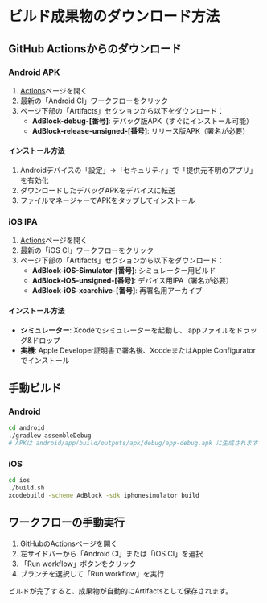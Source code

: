 # ビルド成果物のダウンロード方法

## GitHub Actionsからのダウンロード

### Android APK

1. [Actions](https://github.com/YOUR_USERNAME/block-ad/actions)ページを開く
2. 最新の「Android CI」ワークフローをクリック
3. ページ下部の「Artifacts」セクションから以下をダウンロード：
   - **AdBlock-debug-[番号]**: デバッグ版APK（すぐにインストール可能）
   - **AdBlock-release-unsigned-[番号]**: リリース版APK（署名が必要）

#### インストール方法
1. Androidデバイスの「設定」→「セキュリティ」で「提供元不明のアプリ」を有効化
2. ダウンロードしたデバッグAPKをデバイスに転送
3. ファイルマネージャーでAPKをタップしてインストール

### iOS IPA

1. [Actions](https://github.com/YOUR_USERNAME/block-ad/actions)ページを開く
2. 最新の「iOS CI」ワークフローをクリック
3. ページ下部の「Artifacts」セクションから以下をダウンロード：
   - **AdBlock-iOS-Simulator-[番号]**: シミュレーター用ビルド
   - **AdBlock-iOS-unsigned-[番号]**: デバイス用IPA（署名が必要）
   - **AdBlock-iOS-xcarchive-[番号]**: 再署名用アーカイブ

#### インストール方法
- **シミュレーター**: Xcodeでシミュレーターを起動し、.appファイルをドラッグ&ドロップ
- **実機**: Apple Developer証明書で署名後、XcodeまたはApple Configuratorでインストール

## 手動ビルド

### Android
```bash
cd android
./gradlew assembleDebug
# APKは android/app/build/outputs/apk/debug/app-debug.apk に生成されます
```

### iOS
```bash
cd ios
./build.sh
xcodebuild -scheme AdBlock -sdk iphonesimulator build
```

## ワークフローの手動実行

1. GitHubの[Actions](https://github.com/YOUR_USERNAME/block-ad/actions)ページを開く
2. 左サイドバーから「Android CI」または「iOS CI」を選択
3. 「Run workflow」ボタンをクリック
4. ブランチを選択して「Run workflow」を実行

ビルドが完了すると、成果物が自動的にArtifactsとして保存されます。